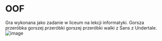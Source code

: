 # OOF
Gra wykonana jako zadanie w liceum na lekcji informatyki. Gorsza przeróbka gorszej przeróbki gorszej przeróbki walki z Sans z Undertale.
![image](https://user-images.githubusercontent.com/81117560/193029054-8cad4617-3206-43de-a1e1-5c85d173ab00.png)
